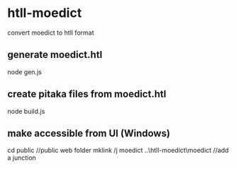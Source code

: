 # htll-moedict
convert moedict to htll format

## generate moedict.htl

   node gen.js
   
## create pitaka files from moedict.htl

   node build.js

## make accessible from UI  (Windows)

   cd public     //public web folder
   mklink /j  moedict ..\htll-moedict\moedict   //add a junction 